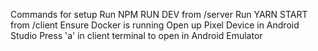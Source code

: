 Commands for setup
Run NPM RUN DEV from /server
Run YARN START from /client
Ensure Docker is running
Open up Pixel Device in Android Studio
Press 'a' in client terminal to open in Android Emulator
